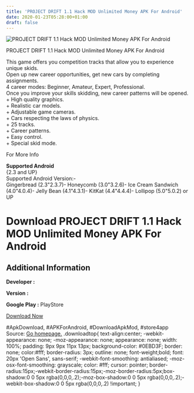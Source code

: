 ```yaml
---
title: 'PROJECT DRIFT 1.1 Hack MOD Unlimited Money APK For Android'
date: 2020-01-23T05:28:00+01:00
draft: false
---
```


![PROJECT DRIFT 1.1 Hack MOD Unlimited Money APK For Android](https://i1.wp.com/apkhome.net/wp-content/uploads/2017/06/PROJECT-DRIFT-1.1.png "PROJECT DRIFT 1.1 Hack MOD Unlimited Money APK For Android")

  

PROJECT DRIFT 1.1 Hack MOD Unlimited Money APK For Android

This game offers you competition tracks that allow you to experience unique skids.  
Open up new career opportunities, get new cars by completing assignments.  
4 career modes: Beginner, Amateur, Expert, Professional.  
Once you improve your skills skidding, new career patterns will be opened.  
\+ High quality graphics.  
\+ Realistic car models.  
\+ Adjustable game cameras.  
\+ Cars respecting the laws of physics.  
\+ 25 tracks.  
\+ Career patterns.  
\+ Easy control.  
\+ Special skid mode.

For More Info

**Supported Android**  
{2.3 and UP}  
Supported Android Version:-  
Gingerbread (2.3"2.3.7)- Honeycomb (3.0"3.2.6)- Ice Cream Sandwich (4.0"4.0.4)- Jelly Bean (4.1"4.3.1)- KitKat (4.4"4.4.4)- Lollipop (5.0"5.0.2) or UP

Download PROJECT DRIFT 1.1 Hack MOD Unlimited Money APK For Android
===================================================================

Additional Information
----------------------

**Developer :**

**Version :**

**Google Play :** PlayStore

  

[Download Now](https://store4app.co/post/project-drift-1-1-hack-mod-unlimited-money-apk-for-android_1573671747)

  
#ApkDownload, #APKForAndroid, #DownloadApkMod, #store4app  
Source: [Go homepage.](https://store4app.co/post/project-drift-1-1-hack-mod-unlimited-money-apk-for-android_1573671747) .downloadtop{ text-align:center; -webkit-appearance: none; -moz-appearance: none; appearance: none; width: 100%; padding: 9px 9px 11px 13px; background-color: #0EBD3F; border: none; color:#fff; border-radius: 3px; outline: none; font-weight;bold; font: 20px 'Open Sans', sans-serif; -webkit-font-smoothing: antialiased; -moz-osx-font-smoothing: grayscale; color: #fff; cursor: pointer; border-radius:15px;-webkit-border-radius:15px;-moz-border-radius:5px;box-shadow:0 0 5px rgba(0,0,0,.2);-moz-box-shadow:0 0 5px rgba(0,0,0,.2);-webkit-box-shadow:0 0 5px rgba(0,0,0,.2) !important; }